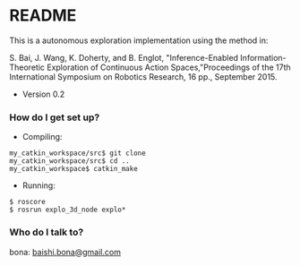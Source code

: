 # README #

This is a autonomous exploration implementation using the method in:

S. Bai, J. Wang, K. Doherty, and B. Englot, "Inference-Enabled Information-Theoretic Exploration of Continuous Action Spaces,"Proceedings of the 17th International Symposium on Robotics Research, 16 pp., September 2015. 


* Version  0.2

### How do I get set up? ###

* Compiling:

```
my_catkin_workspace/src$ git clone
my_catkin_workspace/src$ cd ..
my_catkin_workspace$ catkin_make
```

* Running:

```
$ roscore
$ rosrun explo_3d_node explo*
```

### Who do I talk to? ###

bona: baishi.bona@gmail.com